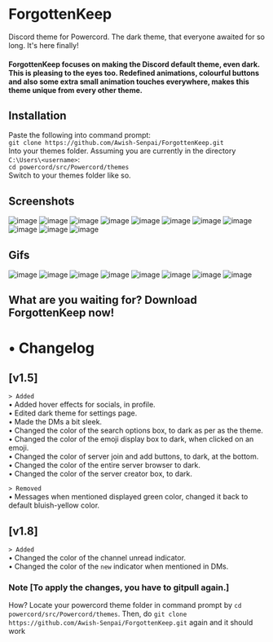 # ForgottenKeep
Discord theme for Powercord. The dark theme, that everyone awaited for so long. It's here finally!
#### ForgottenKeep focuses on making the Discord default theme, even dark. This is pleasing to the eyes too. Redefined animations, colourful buttons and also some extra small animation touches everywhere, makes this theme unique from every other theme.

## Installation

Paste the following into command prompt:  
`git clone https://github.com/Awish-Senpai/ForgottenKeep.git`  
Into your themes folder. Assuming you are currently in the directory `C:\Users\<username>`:  
`cd powercord/src/Powercord/themes`  
Switch to your themes folder like so.

## Screenshots
![image](https://i.imgur.com/Fi40FaR.png)
![image](https://i.imgur.com/XV9dIoi.png)
![image](https://i.imgur.com/41Iqcr8.png)
![image](https://i.imgur.com/h49VMiw.png)
![image](https://i.imgur.com/lJObE5t.png)
![image](https://i.imgur.com/DKRh6Vg.png)
![image](https://i.imgur.com/Ue6Rlo1.png)
![image](https://i.imgur.com/bk1ut9B.png)
![image](https://i.imgur.com/eEsVgKF.png)
![image](https://i.imgur.com/3jKpY2A.png)
![image](https://i.imgur.com/d7YTW32.png)

## Gifs
![image](https://i.imgur.com/URYSqL5.gif)
![image](https://i.imgur.com/uh2K2AK.gif)
![image](https://i.imgur.com/xKwPG22.gif)
![image](https://i.imgur.com/NO88KmH.gif)
![image](https://i.imgur.com/uHp6l9Y.gif)
![image](https://i.imgur.com/wQ4wqeh.gif)
![image](https://i.imgur.com/1mfTQVm.gif)
![image](https://i.imgur.com/Tws07qn.gif)

## What are you waiting for? Download ForgottenKeep now!

# • Changelog 

## [v1.5]

`> Added`  
• Added hover effects for socials, in profile.  
• Edited dark theme for settings page.  
• Made the DMs a bit sleek.  
• Changed the color of the search options box, to dark as per as the theme.  
• Changed the color of the emoji display box to dark, when clicked on an emoji.  
• Changed the color of server join and add buttons, to dark, at the bottom.  
• Changed the color of the entire server browser to dark.  
• Changed the color of the server creator box, to dark.  

`> Removed`  
• Messages when mentioned displayed green color, changed it back to default bluish-yellow color.  

## [v1.8]
`> Added`  
• Changed the color of the channel unread indicator.  
• Changed the color of the `new` indicator when mentioned in DMs.  

### Note [To apply the changes, you have to gitpull again.]
How? Locate your powercord theme folder in command prompt by `cd powercord/src/Powercord/themes`.
Then, do `git clone https://github.com/Awish-Senpai/ForgottenKeep.git` again and it should work

